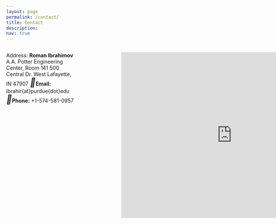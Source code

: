 ```yaml
---
layout: page
permalink: /contact/
title: Contact
description: 
nav: true
---
```


<p style="width: 38%; float: left;">
Address: 
<b>Roman Ibrahimov</b>
A.A. Potter Engineering Center, Room 141
500 Central Dr.
West Lafayette, IN 47907
<i style="font-size:24px" class="fa">&#xf0e0;</i><b>Email:</b> ibrahir{at}purdue{dot}edu
<i style="font-size:24px" class="fa">&#xf095;</i><b>Phone:</b> +1-574-581-0957

<p style="width: 38%; float: right;">
<iframe src="https://www.google.com/maps/embed?pb=!1m18!1m12!1m3!1d11263.132751370831!2d-86.92086896571006!3d40.42731916982026!2m3!1f0!2f0!3f0!3m2!1i1024!2i768!4f13.1!3m3!1m2!1s0x8812e3b5041597db%3A0xa8aac1aa84e1756d!2sPotter%20Engineering%20Center!5e1!3m2!1sen!2sus!4v1636346968806!5m2!1sen!2sus" width="600" height="450" style="border:0;" allowfullscreen="" loading="lazy"></iframe>


